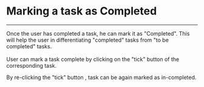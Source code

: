 # Marking a task as Completed


---



Once the user has completed a task, he can mark it as "Completed". This will help the user in differentiating "completed" tasks from "to be completed" tasks. <br/>
<br/>
User can mark a task complete by clicking on the "tick" button of the corresponding task.


By re-clicking the "tick" button , task can be again marked as in-completed.
